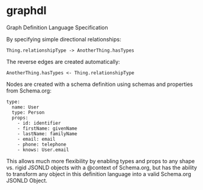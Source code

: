 # graphdl
Graph Definition Language Specification

By specifying simple directional relationships: 

```
Thing.relationshipType -> AnotherThing.hasTypes
```

The reverse edges are created automatically:

```
AnotherThing.hasTypes <- Thing.relationshipType
```

Nodes are created with a schema definition using schemas and properties from Schema.org:
```
type: 
  name: User
  type: Person
  props: 
    - id: identifier
    - firstName: givenName
    - lastName: familyName
    - email: email
    - phone: telephone
    - knows: User.email
```

This allows much more flexibility by enabling types and props to any shape vs. rigid JSONLD objects with a @context of Schema.org, but has the ability to transform any object in this definition language into a valid Schema.org JSONLD Object.
